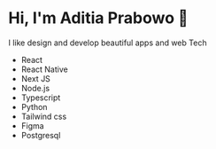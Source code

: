 # Hi, I'm Aditia Prabowo 👋

I like design and develop beautiful apps and web
Tech
* React
* React Native
* Next JS
* Node.js
* Typescript
* Python
* Tailwind css
* Figma
* Postgresql
